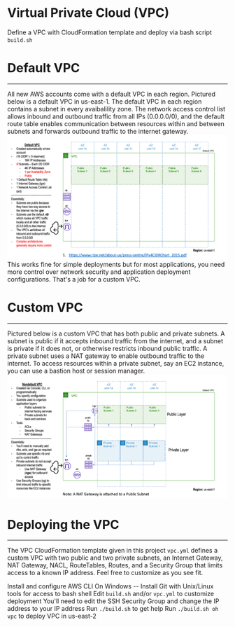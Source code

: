 # Virtual Private Cloud (VPC)

Define a VPC with CloudFormation template and deploy via bash script `build.sh`

# Default VPC
---------
All new AWS accounts come with a default VPC in each region. Pictured below is a default VPC in us-east-1. The default VPC in each region contains a subnet in every avaibalility zone. The network access control list allows inbound and outbound traffic from all IPs (0.0.0.0/0), and the default route table enables communication between resources within and between subnets and forwards outbound traffic to the internet gateway.
<img src="diagrams/vpc/DefaultVPC.png"></img>
This works fine for simple deployments but for most applications, you need more control over network security and application deployment configurations. That's a job for a custom VPC.


# Custom VPC
---------
Pictured below is a custom VPC that has both public and private subnets. A subnet is public if it accepts inbound traffic from the internet, and a subnet is private if it does not, or otherwise restricts inbound public traffic. A private subnet uses a NAT gateway to enable outbound traffic to the internet. To access resources within a private subnet, say an EC2 instance, you can use a bastion host or session manager.
<img src="diagrams/vpc/CustomVPC.png"></img>

# Deploying the VPC
---------
The VPC CloudFormation template given in this project `vpc.yml` defines a custom VPC with two public and two private subnets, an Internet Gateway, NAT Gateway, NACL, RouteTables, Routes, and a Security Group that limits access to a known IP address. Feel free to customize as you see fit.

  Install and configure AWS CLI
  On Windows -- Install Git with Unix/Linux tools for access to bash shell
  Edit `build.sh` and/or `vpc.yml` to customize deployment
  You'll need to edit the SSH Security Group and change the IP address to your IP address 
  Run `./build.sh` to get help
  Run `./build.sh oh vpc` to deploy VPC in us-east-2
